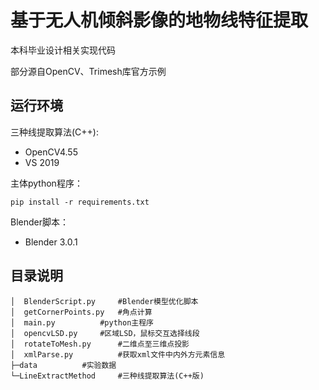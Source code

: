 # 基于无人机倾斜影像的地物线特征提取
本科毕业设计相关实现代码

部分源自OpenCV、Trimesh库官方示例

## 运行环境
三种线提取算法(C++):
- OpenCV4.55
- VS 2019

主体python程序：
```
pip install -r requirements.txt
```

Blender脚本：
- Blender 3.0.1


## 目录说明
```
│  BlenderScript.py   	#Blender模型优化脚本
│  getCornerPoints.py 	#角点计算
│  main.py 	        #python主程序
│  opencvLSD.py 	#区域LSD，鼠标交互选择线段
│  rotateToMesh.py      #二维点至三维点投影
│  xmlParse.py 	        #获取xml文件中内外方元素信息
├─data			#实验数据
└─LineExtractMethod 	#三种线提取算法(C++版)
```
